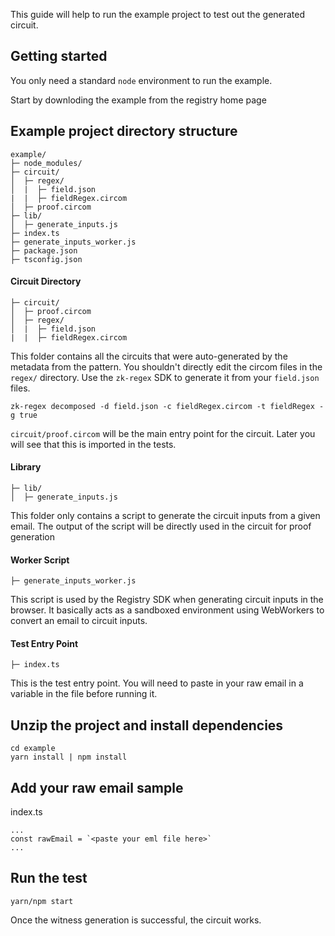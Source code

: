 This guide will help to run the example project to test out the generated circuit.

## Getting started
You only need a standard `node` environment to run the example.

Start by downloding the example from the registry home page

## Example project directory structure
```
example/
├─ node_modules/
├─ circuit/
│  ├─ regex/
│  |  ├─ field.json
|  |  ├─ fieldRegex.circom
│  ├─ proof.circom
├─ lib/
│  ├─ generate_inputs.js
├─ index.ts
├─ generate_inputs_worker.js
├─ package.json
├─ tsconfig.json
```

#### Circuit Directory
```
├─ circuit/
│  ├─ proof.circom
│  ├─ regex/
│  |  ├─ field.json
|  |  ├─ fieldRegex.circom
```
This folder contains all the circuits that were auto-generated by the metadata from the pattern. You shouldn't directly edit the circom files in the `regex/` directory. Use the `zk-regex` SDK to generate it from your `field.json` files.

`zk-regex decomposed -d field.json -c fieldRegex.circom -t fieldRegex -g true`

`circuit/proof.circom` will be the main entry point for the circuit. Later you will see that this is imported in the tests.

#### Library
```
├─ lib/
│  ├─ generate_inputs.js
```
This folder only contains a script to generate the circuit inputs from a given email. The output of the script will be directly used in the circuit for proof generation

#### Worker Script
```
├─ generate_inputs_worker.js
```
This script is used by the Registry SDK when generating circuit inputs in the browser. It basically acts as a sandboxed environment using WebWorkers to convert an email to circuit inputs.

#### Test Entry Point
```
├─ index.ts
```
This is the test entry point. You will need to paste in your raw email in a variable in the file before running it. 


## Unzip the project and install dependencies

```
cd example
yarn install | npm install
```

## Add your raw  email sample

index.ts
```
...
const rawEmail = `<paste your eml file here>`
...
```

## Run the test

```
yarn/npm start
```

Once the witness generation is successful, the circuit works.